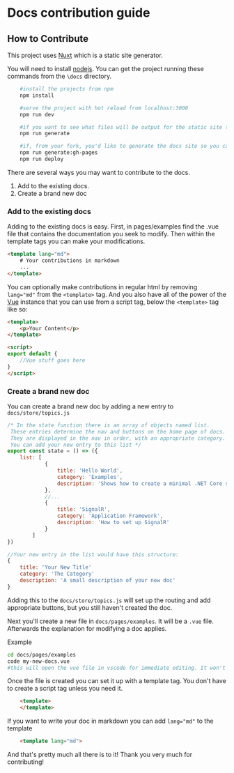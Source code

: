 # Docs contribution guide

## How to Contribute

This project uses [Nuxt](https://nuxtjs.org/) which is a static site generator. 

You will need to install [nodejs](https://nodejs.org/).
You can get the project running these commands from the `\docs` directory.

``` bash
    #install the projects from npm
    npm install

    #serve the project with hot reload from localhost:3000
    npm run dev

    #if you want to see what files will be output for the static site then
    npm run generate

    #if, from your fork, you'd like to generate the docs site so you can see how it will look on github pages then you can run these commands:
    npm run generate:gh-pages
    npm run deploy
```

There are several ways you may want to contribute to the docs. 

1. Add to the existing docs.
2. Create a brand new doc

### Add to the existing docs

Adding to the existing docs is easy. 
First, in pages/examples find the .vue file that contains the documentation you seek to modify.
Then within the template tags you can make your modifications.

``` html
<template lang="md">
    # Your contributions in markdown
    ...
</template>
```

You can optionally make contributions in regular html by removing `lang="md"` from the `<template>` tag.
And you also have all of the power of the [Vue](https://vuejs.org) instance that you can use from a script tag, below the `<template>` tag like so:

``` html
<template>
    <p>Your Content</p>
</template>

<script>
export default {
    //Vue stuff goes here
}
</script>
```

### Create a brand new doc

You can create a brand new doc by adding a new entry to `docs/store/topics.js`

``` JavaScript
/* In the state function there is an array of objects named list.
 These entries determine the nav and buttons on the home page of docs.
 They are displayed in the nav in order, with an appropriate category.
 You can add your new entry to this list */
export const state = () => ({
    list: [            
            { 
                title: 'Hello World', 
                category: 'Examples',
                description: 'Shows how to create a minimal .NET Core server using Feather HTTP'
            },
            //...
            {
                title: 'SignalR',
                category: 'Application Framework',
                description: 'How to set up SignalR'
            }
        ]
})

//Your new entry in the list would have this structure:
{
    title: 'Your New Title'
    category: 'The Category'
    description: 'A small description of your new doc'
}

```
Adding this to the `docs/store/topics.js` will set up the routing and add appropriate buttons, but you still haven't created the doc.

Next you'll create a new file in `docs/pages/examples`. It will be a `.vue` file. Afterwards the explanation for modifying a doc applies. 

Example
``` bash
cd docs/pages/examples
code my-new-docs.vue
#this will open the vue file in vscode for immediate editing. It won't appear in the directory until you save it though
```

Once the file is created you can set it up with a template tag. You don't have to create a script tag unless you need it.

``` html
    <template>
    </template>
```

If you want to write your doc in markdown you can add `lang="md"` to the template

``` html
    <template lang="md">
```

And that's pretty much all there is to it! Thank you very much for contributing!